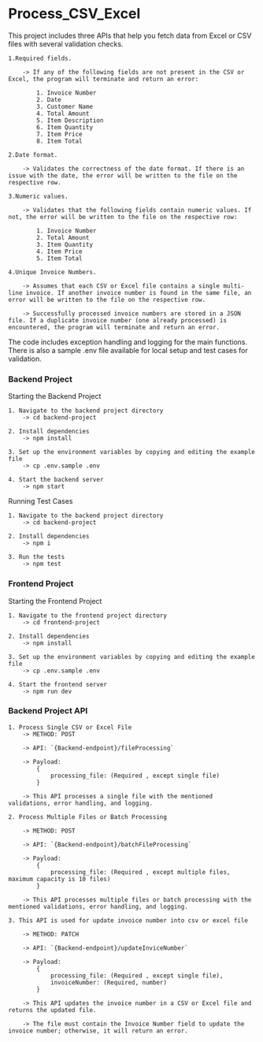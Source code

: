 # Process_CSV_Excel

This project includes three APIs that help you fetch data from Excel or CSV files with several validation checks.

    1.Required fields.

        -> If any of the following fields are not present in the CSV or Excel, the program will terminate and return an error:

            1. Invoice Number
            2. Date
            3. Customer Name
            4. Total Amount
            5. Item Description
            6. Item Quantity
            7. Item Price
            8. Item Total

    2.Date format.

        -> Validates the correctness of the date format. If there is an issue with the date, the error will be written to the file on the respective row.

    3.Numeric values.

        -> Validates that the following fields contain numeric values. If not, the error will be written to the file on the respective row:

            1. Invoice Number
            2. Total Amount
            3. Item Quantity
            4. Item Price
            5. Item Total

    4.Unique Invoice Numbers.

        -> Assumes that each CSV or Excel file contains a single multi-line invoice. If another invoice number is found in the same file, an error will be written to the file on the respective row.

        -> Successfully processed invoice numbers are stored in a JSON file. If a duplicate invoice number (one already processed) is encountered, the program will terminate and return an error.

The code includes exception handling and logging for the main functions. There is also a sample .env file available for local setup and test cases for validation.

### Backend Project

Starting the Backend Project

    1. Navigate to the backend project directory
        -> cd backend-project

    2. Install dependencies
        -> npm install

    3. Set up the environment variables by copying and editing the example file 
        -> cp .env.sample .env

    4. Start the backend server 
        -> npm start

Running Test Cases

    1. Navigate to the backend project directory 
        -> cd backend-project

    2. Install dependencies 
        -> npm i

    3. Run the tests 
        -> npm test 

### Frontend Project

Starting the Frontend Project

    1. Navigate to the frontend project directory 
        -> cd frontend-project
    
    2. Install dependencies 
        -> npm install
    
    3. Set up the environment variables by copying and editing the example file 
        -> cp .env.sample .env

    4. Start the frontend server 
        -> npm run dev

### Backend Project API

    1. Process Single CSV or Excel File
        -> METHOD: POST

        -> API: `{Backend-endpoint}/fileProcessing`
        
        -> Payload: 
            { 
                processing_file: (Required , except single file)
            }

        -> This API processes a single file with the mentioned validations, error handling, and logging.

    2. Process Multiple Files or Batch Processing

        -> METHOD: POST

        -> API: `{Backend-endpoint}/batchFileProcessing`
        
        -> Payload: 
            { 
                processing_file: (Required , except multiple files, maximum capacity is 10 files)
            }

        -> This API processes multiple files or batch processing with the mentioned validations, error handling, and logging.

    3. This API is used for update invoice number into csv or excel file

        -> METHOD: PATCH

        -> API: `{Backend-endpoint}/updateInviceNumber`
        
        -> Payload: 
            { 
                processing_file: (Required , except single file),
                invoiceNumber: (Required, number)
            }

        -> This API updates the invoice number in a CSV or Excel file and returns the updated file.

        -> The file must contain the Invoice Number field to update the invoice number; otherwise, it will return an error.